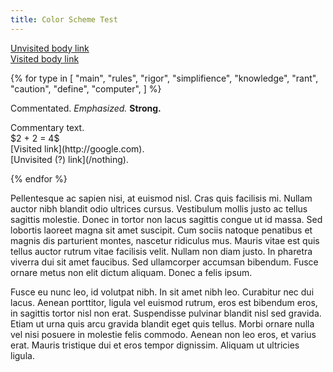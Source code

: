```yaml
---
title: Color Scheme Test
---
```

[Unvisited body link](/nowhere)<br/>
[Visited body link](http://google.com)

{% for type in [
  "main",
  "rules",
  "rigor",
  "simplifience",
  "knowledge",
  "rant",
  "caution",
  "define",
  "computer",
  ] %}

<span class="{{ type }}">Commentated.</span>
<em class="{{ type }}">Emphasized.</em>
<strong class="{{ type }}">Strong.</strong>

<aside class="{{ type }} inline" markdown="block">
Commentary text. <br/>
$2 + 2 = 4$<br/>
[Visited link](http://google.com). <br/>
[Unvisited (?) link](/nothing). <br/>
</aside>

{% endfor %}

Pellentesque ac sapien nisi, at euismod nisl. Cras quis facilisis mi. Nullam
auctor nibh blandit odio ultrices cursus. Vestibulum mollis justo ac tellus
sagittis molestie. Donec in tortor non lacus sagittis congue ut id massa. Sed
lobortis laoreet magna sit amet suscipit. Cum sociis natoque penatibus et
magnis dis parturient montes, nascetur ridiculus mus. Mauris vitae est quis
tellus auctor rutrum vitae facilisis velit. Nullam non diam justo. In pharetra
viverra dui sit amet faucibus. Sed ullamcorper accumsan bibendum. Fusce ornare
metus non elit dictum aliquam. Donec a felis ipsum.

Fusce eu nunc leo, id volutpat nibh. In sit amet nibh leo. Curabitur nec dui
lacus. Aenean porttitor, ligula vel euismod rutrum, eros est bibendum eros, in
sagittis tortor nisl non erat. Suspendisse pulvinar blandit nisl sed gravida.
Etiam ut urna quis arcu gravida blandit eget quis tellus. Morbi ornare nulla
vel nisi posuere in molestie felis commodo. Aenean non leo eros, et varius
erat. Mauris tristique dui et eros tempor dignissim. Aliquam ut ultricies
ligula.
